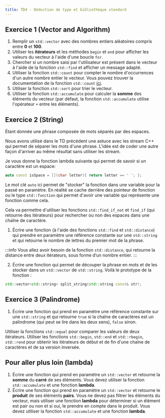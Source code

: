 ```yaml
---
title: TD4 - Déduction de type et bibliothèque standard
---
```


## Exercice 1 (Vector and Algorithm)

1. Remplir un `std::vector` avec des nombres entiers aléatoires compris entre **0** et **100**.
2. Utiliser les **itérateurs** et les méthodes `begin` et `end` pour afficher les valeurs du vecteur à l'aide d'une boucle `for`.
3. Chercher si un nombre saisi par l'utilisateur est présent dans le vecteur à l'aide de la fonction `std::find` et afficher un message
   adapté.
4. Utiliser la fonction `std::count` pour compter le nombre d'occurrences d'un autre nombre entier le vecteur.
Vous pouvez trouver la documentation de la fonction `std::count` [ici](https://en.cppreference.com/w/cpp/algorithm/count).
5. Utiliser la fonction `std::sort` pour trier le vecteur.
6. Utiliser la fonction `std::accumulate` pour calculer la **somme** des éléments du vecteur (par défaut, la fonction `std::accumulate` utilise l'opérateur `+` entre les éléments).

## Exercice 2 (String)

Étant donnée une phrase composée de mots séparés par des espaces.

Nous avons utilisé dans le TD précédent une astuce avec les stream C++ qui permet de séparer les mots d'une phrase. L'idée est de coder une autre façon d'arriver au même résultat sans utiliser les stream.

Je vous donne la fonction lambda suivante qui permet de savoir si un caractère est un espace:
```cpp
auto const isSpace = [](char letter){ return letter == ' '; };
```

Le mot clé `auto` ici permet de "stocker" la fonction dans une variable pour la passé en paramètre. En réalité se cache derrière des pointeur de fonction ou le type `std::function` qui permet d'avoir une variable qui représente une fonction comme cela. 

Cela va permettre d'utiliser les fonctions `std::find_if_not` et `find_if` (qui retourne des itérateurs) pour rechercher ou non des espaces dans une chaîne de caractère.

1. Écrire une fonction (à l'aide des fonctions `std::find` et `std::distance`) qui prendre en paramètre une référence constante sur une `std::string` et qui retourne le nombre de lettres du premier mot de la phrase.

:::info
Vous allez avoir besoin de la fonction `std::distance`, qui retourne la distance entre deux itérateurs, sous forme d’un nombre entier.
:::

2. Écrire une fonction qui permet de découper la phrase en mots et de les stocker dans un `std::vector` de `std::string`.
Voilà le prototype de la fonction :

```cpp
std::vector<std::string> split_string(std::string const& str);
```

## Exercice 3 (Palindrome)

1. Écrire une fonction qui prend en paramètre une référence constante sur une `std::string` et qui retourne `true` si la chaîne de caractères est un palindrome (qui peut se lire dans les deux sens), `false` sinon.

Utiliser la fonctions `std::equal` pour comparer les valeurs de deux itérateurs.
Utiliser les fonctions `std::begin`, `std::end`  et `std::rbegin`, `std::rend` pour obtenir les itérateurs de début et de fin d'une chaîne de caractères et de sa version inversée.

## Pour aller plus loin (lambda)

1. Écrire une fonction qui prend en paramètre un `std::vector` et retourne la **somme** du **carré** de ses éléments. Vous devez utiliser la fonction `std::accumulate` et une fonction **lambda**.
2. Écrire une fonction qui prend en paramètre un `std::vector` et retourne le **produit** de ses éléments **pairs**. Vous ne devez pas filtrer les éléments du vecteur, mais utiliser une fonction **lambda** pour déterminer si un élément est pair ou non et si oui, le prendre en compte dans le produit. Vous devez utiliser la fonction `std::accumulate` et une fonction **lambda**.